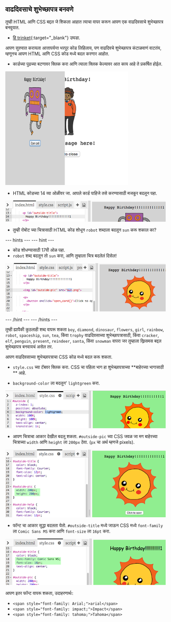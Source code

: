 ## वाढदिवसाचे शुभेच्छापत्र बनवणे

तुम्ही HTML आणि CSS बद्दल जे शिकला आहात त्याचा वापर करून आपण एक वाढदिवसाचे शुभेच्छापत्र बनवूयात.

+ [हि trinket](https://trinket.io/html/b33e4f4ca8){:target="_blank"} उघडा.

आपण सुरुवात करायला आत्तापर्यन्त भरपूर कोड लिहिलाय, पण वाढदिवचे शुभेच्छापत्र कंटाळवाणं वाटतंय, म्हणूनच आपण HTML आणि CSS कोड मध्ये बदल करणार आहोत.

+ कार्डच्या पुढच्या बटणावर क्लिक करा आणि त्याला क्लिक केल्यावर आत काय आहे ते प्रकर्षित होईल.

![screenshot](images/birthday-click.png)

+ HTML कोडच्या 14 व्या ओळीवर जा. आपले कार्ड पाहिजे तसे करण्यासाठी मजकूर बदलून पहा.

![screenshot](images/birthday-card-html.png)

+ तुम्ही रोबोट च्या चित्रासाठी HTML कोड शोधून `robot` शब्दाला बदलून `sun` करू शकाल का?

\--- hints \--- \--- hint \---

+ कोड शोधण्यासाठी 17वी ओळ पहा.
+ `robot` शब्द बदलून तो `sun` करा, आणि तुम्हाला चित्र बदलेलं दिसेल!

![screenshot](images/birthday-card-sun.png)

\--- /hint \--- \--- /hints \---

तुम्ही ह्यापैकी कुठलाही शब्द वापरू शकता `boy`, `diamond`, `dinosaur`, `flowers`, `girl`, `rainbow`, `robot`, `spaceship`, `sun`, `tea`, किंवा `trophy` वाढदिवसाच्या शुभेच्छापत्रासाठी, किंवा `cracker`, `elf`, `penguin`, `present`, `reindeer`, `santa`, किंवा `snowman` वापरा जर तुम्हाला ख्रिसमस बद्दल शुभेच्छापत्र बनवायचं असेल तर.

आपण वाढदिवसाच्या शुभेच्छापत्राचा CSS कोड मध्ये बदल करू शकता.

+ `style.css` च्या टॅबवर क्लिक करा. CSS चा पहिला भाग हा शुभेच्छापत्राच्या **बाहेरच्या भागासाठी ** आहे.

+ `background-color` ला बदलून' `lightgreen` करा.

![screenshot](images/birthday-card-outside.png)

+ आपण चित्राचा आकार देखील बदलू शकता. `#outside-pic` च्या CSS जवळ जा मग बाहेरच्या चित्राच्या `width` आणि `height` ला `200px` ठेवा. (`px` चा अर्थ म्हणजे pixels).

![screenshot](images/birthday-card-size.png)

+ फॉन्ट चा आकार सुद्धा बदलता येतो. `#outside-title` मध्ये जाऊन CSS मध्ये `font-family` ला `Comic Sans MS` करा आणि `font-size` ला `16pt` करा.

![screenshot](images/birthday-card-font.png)

आपण इतर फॉन्ट वापरू शकता, उदाहरणार्थः:

+ `<span style="font-family: Arial;">arial</span>`
+ `<span style="font-family: impact;">Impact</span>`
+ `<span style="font-family: tahoma;">Tahoma</span>`
